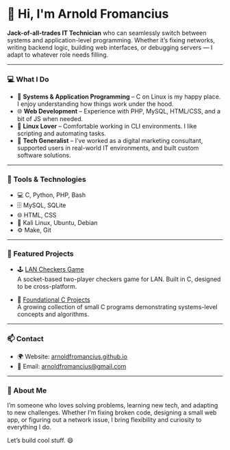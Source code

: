 # 👋 Hi, I'm Arnold Fromancius

**Jack-of-all-trades IT Technician** who can seamlessly switch between systems and application-level programming. Whether it’s fixing networks, writing backend logic, building web interfaces, or debugging servers — I adapt to whatever role needs filling.

---

### 💻 What I Do

- 🧠 **Systems & Application Programming** – C on Linux is my happy place. I enjoy understanding how things work under the hood.
- 🌐 **Web Development** – Experience with PHP, MySQL, HTML/CSS, and a bit of JS when needed.
- 🐧 **Linux Lover** – Comfortable working in CLI environments. I like scripting and automating tasks.
- 💼 **Tech Generalist** – I’ve worked as a digital marketing consultant, supported users in real-world IT environments, and built custom software solutions.

---

### 🔧 Tools & Technologies

- 💻 C, Python, PHP, Bash
- 🗄️ MySQL, SQLite
- 🌐 HTML, CSS
- 🐧 Kali Linux, Ubuntu, Debian
- ⚙️ Make, Git

---

### 📌 Featured Projects

- 🕹️ [LAN Checkers Game](https://github.com/ArnoldFromancius/lan-checkers-game)  
  A socket-based two-player checkers game for LAN. Built in C, designed to be cross-platform.

- 🧱 [Foundational C Projects](https://github.com/ArnoldFromancius/foundational-c-projects)  
  A growing collection of small C programs demonstrating systems-level concepts and algorithms.

---

### 📫 Contact

- 🌍 Website: [arnoldfromancius.github.io](https://arnoldfromancius.github.io)
- 📧 Email: [arnoldfromancius@gmail.com](mailto:arnoldfromancius@gmail.com)

---

### 🚀 About Me

I’m someone who loves solving problems, learning new tech, and adapting to new challenges. Whether I’m fixing broken code, designing a small web app, or figuring out a network issue, I bring flexibility and curiosity to everything I do.

Let’s build cool stuff. 😄
